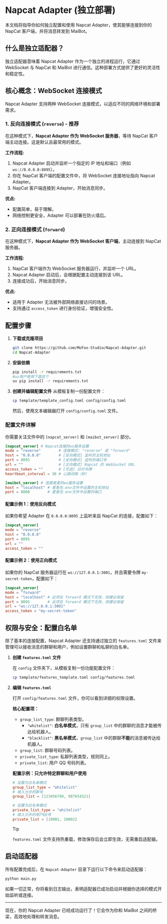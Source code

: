 # Napcat Adapter (独立部署)

本文档将指导你如何独立配置和使用 Napcat Adapter，使其能够连接到你的 NapCat 客户端，并将消息转发到 MaiBot。

## 什么是独立适配器？

独立适配器意味着 Napcat Adapter 作为一个独立的进程运行，它通过 WebSocket 与 NapCat 和 MaiBot 进行通信。这种部署方式提供了更好的灵活性和稳定性。

## 核心概念：WebSocket 连接模式

Napcat Adapter 支持两种 WebSocket 连接模式，以适应不同的网络环境和部署需求。

### 1. 反向连接模式 (`reverse`) - 推荐

在这种模式下，**Napcat Adapter 作为 WebSocket 服务器**，等待 NapCat 客户端主动连接。这是默认且最常用的模式。

**工作流程:**
1.  Napcat Adapter 启动并监听一个指定的 IP 地址和端口（例如 `ws://0.0.0.0:8095`）。
2.  你在 NapCat 客户端的配置文件中，将 WebSocket 连接地址指向 Napcat Adapter。
3.  NapCat 客户端连接到 Adapter，开始消息同步。

**优点:**
-   配置简单，易于理解。
-   网络控制更安全，Adapter 可以部署在防火墙后。

### 2. 正向连接模式 (`forward`)

在这种模式下，**Napcat Adapter 作为 WebSocket 客户端**，主动连接到 NapCat 服务器。

**工作流程:**
1.  NapCat 客户端作为 WebSocket 服务器运行，并监听一个 URL。
2.  Napcat Adapter 启动后，会根据配置主动连接到该 URL。
3.  连接成功后，开始消息同步。

**优点:**
-   适用于 Adapter 无法被外部网络直接访问的场景。
-   支持通过 `access_token` 进行身份验证，增强安全性。

## 配置步骤

1.  **下载或克隆项目**
    ```bash
    git clone https://github.com/MoFox-Studio/Napcat-Adapter.git
    cd Napcat-Adapter
    ```

2.  **安装依赖**
    ```bash
    pip install -r requirements.txt
    #uv用户使用下面这个
    uv pip install -r requirements.txt
    ```

3.  **创建并编辑配置文件**
    从模板复制一份配置文件：
    ```bash
    cp template/template_config.toml config/config.toml
    ```
    然后，使用文本编辑器打开 `config/config.toml` 文件。

### 配置文件详解

你需要关注文件中的 `[napcat_server]` 和 `[maibot_server]` 部分。

```toml
[napcat_server] # Napcat连接的ws服务设置
mode = "reverse"        # 连接模式: "reverse" 或 "forward"
host = "0.0.0.0"        # [反向模式] 监听的主机地址
port = 8095             # [反向模式] 监听的端口号
url = ""                # [正向模式] Napcat 的 WebSocket URL
access_token = ""       # [可选] 访问令牌
heartbeat_interval = 30 # 心跳间隔（秒）

[maibot_server] # 连接麦麦的ws服务设置
host = "localhost" # 麦麦在.env文件中设置的主机地址
port = 8000        # 麦麦在.env文件中设置的端口
```

#### **配置示例 1：使用反向模式**

如果你希望 Adapter 在 `0.0.0.0:8095` 上监听来自 NapCat 的连接，配置如下：

```toml
[napcat_server]
mode = "reverse"
host = "0.0.0.0"
port = 8095
url = ""
access_token = ""
```

#### **配置示例 2：使用正向模式**

如果你的 NapCat 服务器运行在 `ws://127.0.0.1:3001`，并且需要令牌 `my-secret-token`，配置如下：

```toml
[napcat_server]
mode = "forward"
host = "localhost" # 此项在 forward 模式下无效，但建议保留
port = 8095        # 此项在 forward 模式下无效，但建议保留
url = "ws://127.0.0.1:3001"
access_token = "my-secret-token"
```

## 权限与安全：配置白名单

除了基本的连接配置，Napcat Adapter 还支持通过独立的 `features.toml` 文件来管理可以接收消息的群聊和用户，例如设置群聊和私聊的白名单。

1.  **创建 `features.toml` 文件**

    在 `config` 文件夹下，从模板复制一份功能配置文件：
    ```bash
    cp template/features_template.toml config/features.toml
    ```

2.  **编辑 `features.toml`**

    打开 `config/features.toml` 文件，你可以看到详细的权限设置。

    **核心配置项：**
    - `group_list_type`: 群聊列表类型。
        - `"whitelist"`: **白名单模式**，只有 `group_list` 中的群聊的消息才能被传达给机器人。
        - `"blacklist"`: **黑名单模式**，`group_list` 中的群聊**不能**的消息被传达给机器人。
    - `group_list`: 群聊号码列表。
    - `private_list_type`: 私聊列表类型，规则同上。
    - `private_list`: 用户 QQ 号码列表。

    **配置示例：只允许特定群聊和用户使用**
    ```toml
    # 设置为白名单模式
    group_list_type = "whitelist"
    # 填入允许的群号
    group_list = [123456789, 987654321]

    # 设置为白名单模式
    private_list_type = "whitelist"
    # 填入允许的用户QQ号
    private_list = [10001, 10002]
    ```
    > [!TIP]
    > `features.toml` 文件支持热重载，修改保存后会立即生效，无需重启适配器。

## 启动适配器

所有配置完成后，在 `Napcat-Adapter` 目录下运行以下命令来启动适配器：

```bash
python main.py
```

如果一切正常，你将看到日志输出，表明适配器已成功启动并根据你选择的模式开始监听或连接。

---

现在，你的 Napcat Adapter 已经成功运行了！它会作为你和 MaiBot 之间的桥梁，高效地处理和转发消息。